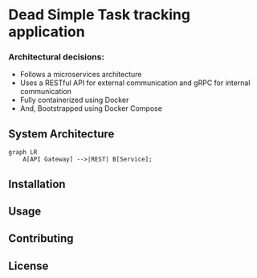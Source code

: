 # Dead Simple Task tracking application

### Architectural decisions:

- Follows a microservices architecture
- Uses a RESTful API for external communication and gRPC for internal communication
- Fully containerized using Docker
- And, Bootstrapped using Docker Compose

## System Architecture

```mermaid
graph LR
    A[API Gateway] -->|REST| B[Service];
```

## Installation

## Usage

## Contributing

## License
